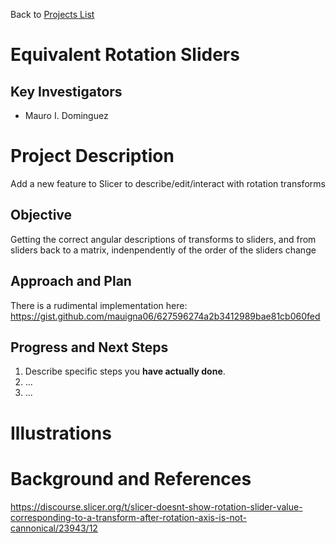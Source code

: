 Back to [Projects List](../../README.md#ProjectsList)

# Equivalent Rotation Sliders

## Key Investigators

- Mauro I. Dominguez

# Project Description

Add a new feature to Slicer to describe/edit/interact with rotation transforms

## Objective

Getting the correct angular descriptions of transforms to sliders, and from sliders back to a matrix, indenpendently of the order of the sliders change

## Approach and Plan

There is a rudimental implementation here:
https://gist.github.com/mauigna06/627596274a2b3412989bae81cb060fed

## Progress and Next Steps

<!-- Update this section as you make progress, describing of what you have ACTUALLY DONE. If there are specific steps that you could not complete then you can describe them here, too. -->

1. Describe specific steps you **have actually done**.
1. ...
1. ...

# Illustrations

<!-- Add pictures and links to videos that demonstrate what has been accomplished.
![Description of picture](Example2.jpg)
![Some more images](Example2.jpg)
-->

# Background and References

https://discourse.slicer.org/t/slicer-doesnt-show-rotation-slider-value-corresponding-to-a-transform-after-rotation-axis-is-not-cannonical/23943/12
